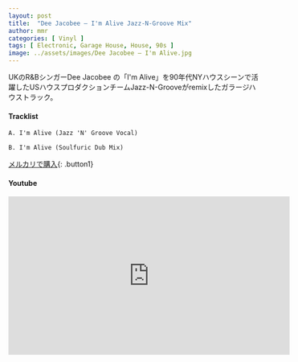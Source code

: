 ```yaml
---
layout: post
title:  "Dee Jacobee – I'm Alive Jazz-N-Groove Mix"
author: mmr
categories: [ Vinyl ]
tags: [ Electronic, Garage House, House, 90s ]
image: ../assets/images/Dee Jacobee – I'm Alive.jpg
---
```


UKのR&BシンガーDee Jacobee の「I'm Alive」を90年代NYハウスシーンで活躍したUSハウスプロダクションチームJazz-N-Grooveがremixしたガラージハウストラック。

#### Tracklist
```md
A. I'm Alive (Jazz 'N' Groove Vocal)

B. I'm Alive (Soulfuric Dub Mix)

```

[メルカリで購入](https://jp.mercari.com/item/m66389503215?afid=6142608987){: .button1}

#### Youtube
<iframe width="560" height="315" src="https://www.youtube.com/embed/2qVUDJDvuv0?si=zAum1I77mZiN2JP7" title="YouTube video player" frameborder="0" allow="accelerometer; autoplay; clipboard-write; encrypted-media; gyroscope; picture-in-picture; web-share" referrerpolicy="strict-origin-when-cross-origin" allowfullscreen></iframe>